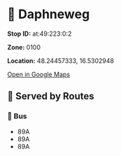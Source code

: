 # 🚉 Daphneweg


**Stop ID:** at:49:223:0:2

**Zone:** 0100

**Location:** 48.24457333, 16.5302948

[Open in Google Maps](https://www.google.com/maps?q=48.24457333,16.5302948)

## 🚆 Served by Routes

### 🚌 Bus
- 89A
- 89A
- 89A